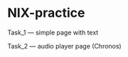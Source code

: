 <h1>NIX-practice</h1>
<p>Task_1 — simple page with text</p>
<p>Task_2 — audio player page (Chronos)</p>
